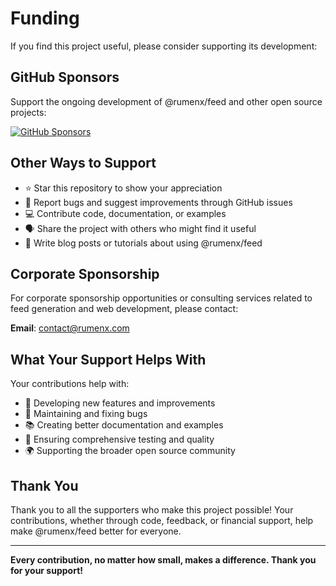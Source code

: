 # Funding

If you find this project useful, please consider supporting its development:

## GitHub Sponsors

Support the ongoing development of @rumenx/feed and other open source projects:

[![GitHub Sponsors](https://img.shields.io/badge/Sponsor-GitHub%20Sponsors-ea4aaa.svg)](https://github.com/sponsors/RumenDamyanov)

## Other Ways to Support

- ⭐ Star this repository to show your appreciation
- 🐛 Report bugs and suggest improvements through GitHub issues
- 💻 Contribute code, documentation, or examples
- 🗣️ Share the project with others who might find it useful
- 📝 Write blog posts or tutorials about using @rumenx/feed

## Corporate Sponsorship

For corporate sponsorship opportunities or consulting services related to feed generation and web development, please contact:

**Email**: contact@rumenx.com

## What Your Support Helps With

Your contributions help with:

- 🚀 Developing new features and improvements
- 🐛 Maintaining and fixing bugs
- 📚 Creating better documentation and examples
- 🧪 Ensuring comprehensive testing and quality
- 🌍 Supporting the broader open source community

## Thank You

Thank you to all the supporters who make this project possible! Your contributions, whether through code, feedback, or financial support, help make @rumenx/feed better for everyone.

---

**Every contribution, no matter how small, makes a difference. Thank you for your support!**

